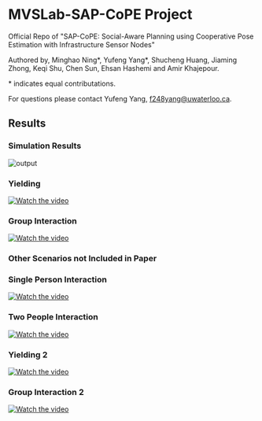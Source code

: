 # MVSLab-SAP-CoPE Project
Official Repo of "SAP-CoPE: Social-Aware Planning using Cooperative Pose Estimation with Infrastructure Sensor Nodes" 

Authored by, Minghao Ning*, Yufeng Yang*, Shucheng Huang, Jiaming Zhong, Keqi Shu, Chen Sun, Ehsan Hashemi and Amir Khajepour. 

\* indicates equal contributations. 

For questions please contact Yufeng Yang, f248yang@uwaterloo.ca.

## Results
### Simulation Results
![output](https://github.com/user-attachments/assets/9505f693-7f03-408d-9f9a-6faa4f83d273)


<!-- ### Scenario One: Obstacle and Human Interaction -->
<!-- [![Watch the video](https://img.youtube.com/vi/yXRH-UHOn6I/maxresdefault.jpg)](https://youtu.be/yXRH-UHOn6I) -->

### Yielding
[![Watch the video](https://img.youtube.com/vi/zujStRe5opY/maxresdefault.jpg)](https://www.youtube.com/watch?v=zujStRe5opY)

### Group Interaction
[![Watch the video](https://img.youtube.com/vi/mxEISI-pIPE/maxresdefault.jpg)](https://www.youtube.com/watch?v=mxEISI-pIPE)

### Other Scenarios not Included in Paper
### Single Person Interaction
[![Watch the video](https://img.youtube.com/vi/QVE9bT__44/maxresdefault.jpg)](https://www.youtube.com/watch?v=-QVE9bT__44)

### Two People Interaction
[![Watch the video](https://img.youtube.com/vi/bxoDXpwp38g/maxresdefault.jpg)](https://www.youtube.com/watch?v=bxoDXpwp38g)

### Yielding 2
[![Watch the video](https://img.youtube.com/vi/aMif5f1yLV4/maxresdefault.jpg)](https://www.youtube.com/watch?v=aMif5f1yLV4)

### Group Interaction 2
[![Watch the video](https://img.youtube.com/vi/RbLEu5zwzKo/maxresdefault.jpg)](https://www.youtube.com/watch?v=RbLEu5zwzKo)
